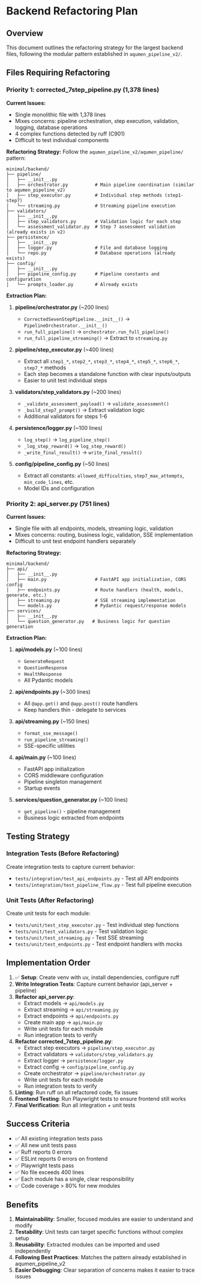 # Backend Refactoring Plan

## Overview
This document outlines the refactoring strategy for the largest backend files, following the modular pattern established in `aqumen_pipeline_v2/`.

## Files Requiring Refactoring

### Priority 1: corrected_7step_pipeline.py (1,378 lines)

**Current Issues:**
- Single monolithic file with 1,378 lines
- Mixes concerns: pipeline orchestration, step execution, validation, logging, database operations
- 4 complex functions detected by ruff (C901)
- Difficult to test individual components

**Refactoring Strategy:**
Follow the `aqumen_pipeline_v2/aqumen_pipeline/` pattern:

```
minimal/backend/
├── pipeline/
│   ├── __init__.py
│   ├── orchestrator.py          # Main pipeline coordination (similar to aqumen_pipeline_v2)
│   ├── step_executor.py         # Individual step methods (step1-step7)
│   └── streaming.py             # Streaming pipeline execution
├── validators/
│   ├── __init__.py
│   ├── step_validators.py       # Validation logic for each step
│   └── assessment_validator.py  # Step 7 assessment validation (already exists in v2)
├── persistence/
│   ├── __init__.py
│   ├── logger.py                # File and database logging
│   └── repo.py                  # Database operations (already exists)
├── config/
│   ├── __init__.py
│   ├── pipeline_config.py       # Pipeline constants and configuration
│   └── prompts_loader.py        # Already exists
```

**Extraction Plan:**

1. **pipeline/orchestrator.py** (~200 lines)
   - `CorrectedSevenStepPipeline.__init__()` → `PipelineOrchestrator.__init__()`
   - `run_full_pipeline()` → `orchestrator.run_full_pipeline()`
   - `run_full_pipeline_streaming()` → Extract to `streaming.py`

2. **pipeline/step_executor.py** (~400 lines)
   - Extract all `step1_*`, `step2_*`, `step3_*`, `step4_*`, `step5_*`, `step6_*`, `step7_*` methods
   - Each step becomes a standalone function with clear inputs/outputs
   - Easier to unit test individual steps

3. **validators/step_validators.py** (~200 lines)
   - `_validate_assessment_payload()` → `validate_assessment()`
   - `_build_step7_prompt()` → Extract validation logic
   - Additional validators for steps 1-6

4. **persistence/logger.py** (~100 lines)
   - `log_step()` → `log_pipeline_step()`
   - `_log_step_reward()` → `log_step_reward()`
   - `_write_final_result()` → `write_final_result()`

5. **config/pipeline_config.py** (~50 lines)
   - Extract all constants: `allowed_difficulties`, `step7_max_attempts`, `min_code_lines`, etc.
   - Model IDs and configuration

### Priority 2: api_server.py (751 lines)

**Current Issues:**
- Single file with all endpoints, models, streaming logic, validation
- Mixes concerns: routing, business logic, validation, SSE implementation
- Difficult to unit test endpoint handlers separately

**Refactoring Strategy:**

```
minimal/backend/
├── api/
│   ├── __init__.py
│   ├── main.py                  # FastAPI app initialization, CORS config
│   ├── endpoints.py             # Route handlers (health, models, generate, etc.)
│   ├── streaming.py             # SSE streaming implementation
│   └── models.py                # Pydantic request/response models
├── services/
│   ├── __init__.py
│   └── question_generator.py   # Business logic for question generation
```

**Extraction Plan:**

1. **api/models.py** (~100 lines)
   - `GenerateRequest`
   - `QuestionResponse`
   - `HealthResponse`
   - All Pydantic models

2. **api/endpoints.py** (~300 lines)
   - All `@app.get()` and `@app.post()` route handlers
   - Keep handlers thin - delegate to services

3. **api/streaming.py** (~150 lines)
   - `format_sse_message()`
   - `run_pipeline_streaming()`
   - SSE-specific utilities

4. **api/main.py** (~100 lines)
   - FastAPI app initialization
   - CORS middleware configuration
   - Pipeline singleton management
   - Startup events

5. **services/question_generator.py** (~100 lines)
   - `get_pipeline()` - pipeline management
   - Business logic extracted from endpoints

## Testing Strategy

### Integration Tests (Before Refactoring)
Create integration tests to capture current behavior:
- `tests/integration/test_api_endpoints.py` - Test all API endpoints
- `tests/integration/test_pipeline_flow.py` - Test full pipeline execution

### Unit Tests (After Refactoring)
Create unit tests for each module:
- `tests/unit/test_step_executor.py` - Test individual step functions
- `tests/unit/test_validators.py` - Test validation logic
- `tests/unit/test_streaming.py` - Test SSE streaming
- `tests/unit/test_endpoints.py` - Test endpoint handlers with mocks

## Implementation Order

1. ✅ **Setup**: Create venv with uv, install dependencies, configure ruff
2. **Write Integration Tests**: Capture current behavior (api_server + pipeline)
3. **Refactor api_server.py**:
   - Extract models → `api/models.py`
   - Extract streaming → `api/streaming.py`
   - Extract endpoints → `api/endpoints.py`
   - Create main app → `api/main.py`
   - Write unit tests for each module
   - Run integration tests to verify
4. **Refactor corrected_7step_pipeline.py**:
   - Extract step executors → `pipeline/step_executor.py`
   - Extract validators → `validators/step_validators.py`
   - Extract logger → `persistence/logger.py`
   - Extract config → `config/pipeline_config.py`
   - Create orchestrator → `pipeline/orchestrator.py`
   - Write unit tests for each module
   - Run integration tests to verify
5. **Linting**: Run ruff on all refactored code, fix issues
6. **Frontend Testing**: Run Playwright tests to ensure frontend still works
7. **Final Verification**: Run all integration + unit tests

## Success Criteria

- ✅ All existing integration tests pass
- ✅ All new unit tests pass
- ✅ Ruff reports 0 errors
- ✅ ESLint reports 0 errors on frontend
- ✅ Playwright tests pass
- ✅ No file exceeds 400 lines
- ✅ Each module has a single, clear responsibility
- ✅ Code coverage > 80% for new modules

## Benefits

1. **Maintainability**: Smaller, focused modules are easier to understand and modify
2. **Testability**: Unit tests can target specific functions without complex setup
3. **Reusability**: Extracted modules can be imported and used independently
4. **Following Best Practices**: Matches the pattern already established in aqumen_pipeline_v2
5. **Easier Debugging**: Clear separation of concerns makes it easier to trace issues
